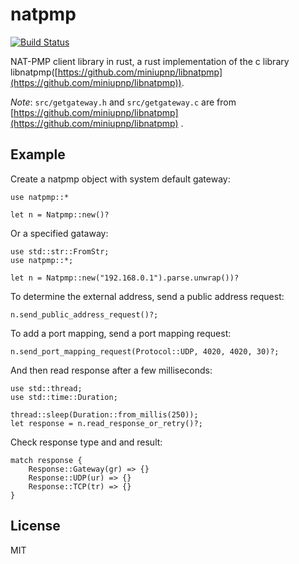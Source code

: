 natpmp
======

[![Build Status](https://travis-ci.org/fengyc/natpmp.svg?branch=master)](https://travis-ci.org/fengyc/natpmp)

NAT-PMP client library in rust, a rust implementation of the c library libnatpmp([https://github.com/miniupnp/libnatpmp](https://github.com/miniupnp/libnatpmp)).

*Note*: `src/getgateway.h` and `src/getgateway.c` are from [https://github.com/miniupnp/libnatpmp](https://github.com/miniupnp/libnatpmp) .

Example
-------

Create a natpmp object with system default gateway:

    use natpmp::*

    let n = Natpmp::new()?

Or a specified gataway:

    use std::str::FromStr;
    use natpmp::*;

    let n = Natpmp::new("192.168.0.1").parse.unwrap())?

To determine the external address, send a public address request:

    n.send_public_address_request()?;

To add a port mapping, send a port mapping request:

    n.send_port_mapping_request(Protocol::UDP, 4020, 4020, 30)?;

And then read response after a few milliseconds:

    use std::thread;
    use std::time::Duration;

    thread::sleep(Duration::from_millis(250));
    let response = n.read_response_or_retry()?;

Check response type and and result:

    match response {
        Response::Gateway(gr) => {}
        Response::UDP(ur) => {}
        Response::TCP(tr) => {}
    }

License
-------

MIT